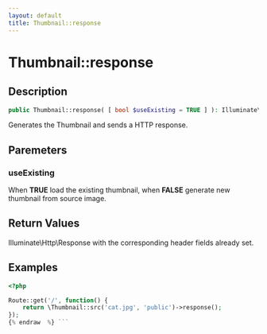 ```yaml
---
layout: default
title: Thumbnail::response
---
```


# Thumbnail::response

## Description

```php
public Thumbnail::response( [ bool $useExisting = TRUE ] ): Illuminate\Http\Response
```

Generates the Thumbnail and sends a HTTP response.

## Paremeters

### useExisting

When **TRUE** load the existing thumbnail, when **FALSE** generate new thumbnail from source image.


## Return Values

Illuminate\Http\Response with the corresponding header fields already set.

## Examples

```php {% raw  %}
<?php

Route::get('/', function() {
    return \Thumbnail::src('cat.jpg', 'public')->response();
});
{% endraw  %} ```
